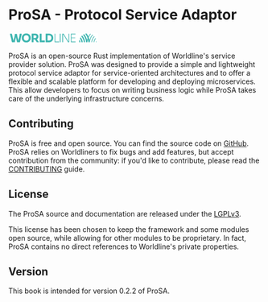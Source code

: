 # ProSA - Protocol Service Adaptor

<img class="logo" alt="Worldline" src="worldline.svg" height="20">

ProSA is an open-source Rust implementation of Worldline's service provider solution.
ProSA was designed to provide a simple and lightweight protocol service adaptor for service-oriented architectures and to offer a flexible and scalable platform for developing and deploying microservices. This allow developers to focus on writing business logic while ProSA takes care of the underlying infrastructure concerns.


## Contributing

ProSA is free and open source. You can find the source code on [GitHub](https://github.com/worldline/prosa).
ProSA relies on Worldliners to fix bugs and add features, but accept contribution from the community: if you'd like to contribute, please read the [CONTRIBUTING](https://github.com/worldline/ProSA/blob/main/CONTRIBUTING.md) guide.


## License

The ProSA source and documentation are released under
the [LGPLv3](https://www.gnu.org/licenses/lgpl-3.0.html).

This license has been chosen to keep the framework and some modules open source, while allowing for other modules to be proprietary.
In fact, ProSA contains no direct references to Worldline's private properties.

## Version

This book is intended for version 0.2.2 of ProSA.
